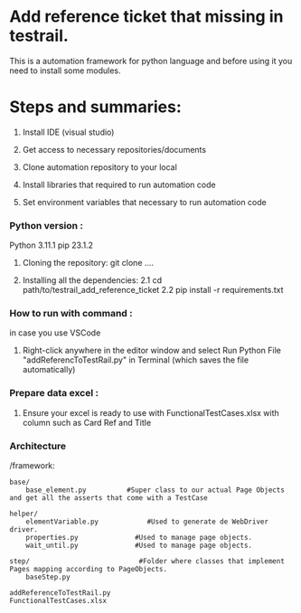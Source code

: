 # Add reference ticket that missing in testrail.
This is a automation framework for python language and before using it you need to install some modules.

# Steps and summaries:

1. Install IDE (visual studio)

2. Get access to necessary repositories/documents

3. Clone automation repository to your local

4. Install libraries that required to run automation code

5. Set environment variables that necessary to run automation code

### Python version : 
Python 3.11.1
pip 23.1.2

1. Cloning the repository:
    git clone ....

2. Installing all the dependencies:
    2.1 cd path/to/testrail_add_reference_ticket
    2.2 pip install -r requirements.txt

### How to run with command :
in case you use VSCode
1. Right-click anywhere in the editor window and select Run Python File "addReferencToTestRail.py" in Terminal (which saves the file automatically)

### Prepare data excel : 
1. Ensure your excel is ready to use with FunctionalTestCases.xlsx with column such as Card Ref and Title

### Architecture
/framework:

    base/
        base_element.py          #Super class to our actual Page Objects and get all the asserts that come with a TestCase

    helper/
        elementVariable.py            #Used to generate de WebDriver driver.
        properties.py              #Used to manage page objects.
        wait_until.py              #Used to manage page objects.

    step/                           #Folder where classes that implement Pages mapping according to PageObjects.
        baseStep.py

    addReferenceToTestRail.py
    FunctionalTestCases.xlsx

